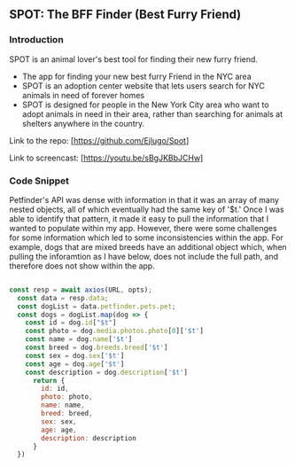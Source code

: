 ## SPOT: The BFF Finder (Best Furry Friend)

### Introduction

SPOT is an animal lover's best tool for finding their new furry friend.

- The app for finding your new best furry Friend in the NYC area
- SPOT is an adoption center website that lets users search for NYC animals in need of forever homes
- SPOT is designed for people in the New York City area who want to adopt animals in need in their area, rather than searching for animals at shelters anywhere in the country.


Link to the repo: [https://github.com/Ejlugo/Spot]

Link to screencast: [https://youtu.be/sBgJKBbJCHw]

### Code Snippet

Petfinder's API was dense with information in that it was an array of many nested objects, all of which eventually had the same key of '$t.' Once I was able to identify that pattern, it made it easy to pull the information that I wanted to populate within my app. However, there were some challenges for some information which led to some inconsistencies within the app. For example, dogs that are mixed breeds have an additional object which, when pulling the inforamtion as I have below, does not include the full path, and therefore does not show within the app.

```Javascript

const resp = await axios(URL, opts);
  const data = resp.data;
  const dogList = data.petfinder.pets.pet;
  const dogs = dogList.map(dog => {
    const id = dog.id["$t"]
    const photo = dog.media.photos.photo[0]['$t']
    const name = dog.name['$t']
    const breed = dog.breeds.breed['$t']
    const sex = dog.sex['$t']
    const age = dog.age['$t']
    const description = dog.description['$t']
      return {
        id: id,
        photo: photo,
        name: name,
        breed: breed,
        sex: sex,
        age: age,
        description: description
      }
  })
  ```
